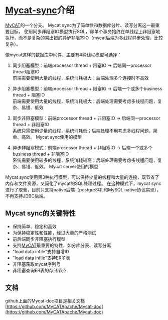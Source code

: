 # [Mycat-sync](https://github.com/little-pan/mycat-sync)介绍

[MyCAT](https://github.com/MyCATApache/Mycat-Server)的一个分支。 Mycat sync为了简单性和数据库分片、读写分离这一最重要目标，
使用同步非阻塞IO模型执行SQL，即单个事务始终在单线程上非阻塞地执行，而不是复杂的易出错的异步非阻塞IO（mycat后端为多线程异步处理，比较复杂）。

像mycat这样的数据库中间件，主要有4种线程模型可选择：
1) 同步阻塞模型：前端processor thread + 阻塞IO -> 后端同一processor thread阻塞IO <br/>
前端需要使用大量的线程，系统消耗极大；后端处理多个连接时不高效

2) 异步阻塞模型：前端processor thread + 阻塞IO -> 后端一个或多个business thread + 阻塞IO <br/>
前端需要使用大量的线程，系统消耗极大；后端处理需要考虑多线程问题，复杂、易错、低效
  
3) 同步非阻塞模型：前端processor thread + 非阻塞IO -> 后端同一processor thread + 非阻塞IO <br/>
系统只需使用少量的线程，系统消耗低；后端处理不用考虑多线程问题，简单、高效。 Mycat sync使用的模型
  
4) 异步非阻塞模式：前端processor thread + 非阻塞IO -> 后端一个或多个business thread + 非阻塞IO <br/>
系统需要使用较多的线程，系统消耗较高；后端处理需要考虑多线程问题，复杂、易错、低效。 Mycat server使用的模型

Mycat sync使用第3种执行模型，可以保持少量的线程和大量的连接，既节省了内存和文件资源，又简化了mycat的SQL处理过程。
在这种模式下，mycat sync进行了取舍，目前只支持native后端（postgreSQL和MySQL native协议实现），不再支持JDBC后端。

## Mycat sync的关键特性

* 保持简单、稳定和高效
* 为保持稳定性和性能，经过大量的严格测试
* 前后端同步非阻塞执行模型
* 支持[MyCAT](https://github.com/MyCATApache/Mycat-Server)最重要的特性，如分库分表、读写分离
* "load data infile"支持自增ID
* "load data infile"支持ER子表
* 非阻塞获取mycat序列号
* 非阻塞查询ER表的存储节点

## 文档

github上面的Mycat-doc项目是相关文档 [https://github.com/MyCATApache/Mycat-doc](https://github.com/MyCATApache/Mycat-doc)
